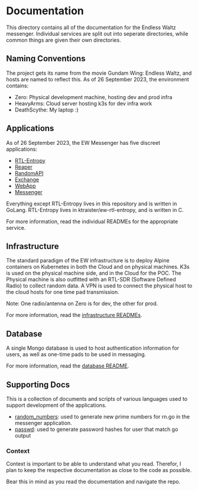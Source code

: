 # Documentation
This directory contains all of the documentation for the Endless Waltz messenger. 
Individual services are split out into seperate directories, while common things
are given their own directories. 

## Naming Conventions
The project gets its name from the movie Gundam Wing: Endless Waltz, and hosts
are named to reflect this. As of 26 September 2023, the environment contains:
  - Zero: Physical development machine, hosting dev and prod infra
  - HeavyArms: Cloud server hosting k3s for dev infra work
  - DeathScythe: My laptop :) 

## Applications
As of 26 September 2023, the EW Messenger has five discreet applications:
  - [RTL-Entropy](https://github.com/ktraister/ew-rtl-entropy) 
  - [Reaper](../endless_waltz/reaper/README.md)
  - [RandomAPI](../endless_waltz/random/README.md)
  - [Exchange](../endless_waltz/exchange/README.md)
  - [WebApp](../endless_waltz/webapp/README.md)
  - [Messenger](https://github.com/ktraister/ew_messenger)

Everything except RTL-Entropy lives in this repository and is written in GoLang.
RTL-Entropy lives in ktraister/ew-rtl-entropy, and is written in C.

For more information, read the individual READMEs for the appropriate service.

## Infrastructure
The standard paradigm of the EW infrastructure is to deploy Alpine containers 
on Kubernetes in both the Cloud and on physical machines. K3s is used on the 
physical machine side, and in the Cloud for the POC. The Physical machine is 
also outfitted with an RTL-SDR (Software Defined Radio) to collect random data.
A VPN is used to connect the physical host to the cloud hosts for one time pad
transmission.

Note: One radio/antenna on Zero is for dev, the other for prod. 

For more information, read the [infrastructure READMEs](../infra/README.md).

## Database
A single Mongo database is used to host authentication information for users, 
as well as one-time pads to be used in messaging. 

For more information, read the [database README](./database/README.md).

## Supporting Docs
This is a collection of documents and scripts of various languages used to 
support development of the applications.
  - [random_numbers](./random_numbers/README.md): used to generate new prime numbers for rn.go in the 
    messenger application. 
  - [passwd](./passwd/README.md): used to generate password hashes for user that match go output

### Context
Context is important to be able to understand what you read. Therefor, I plan
to keep the respective documentation as close to the code as possible. 

Bear this in mind as you read the documentation and navigate the repo. 
